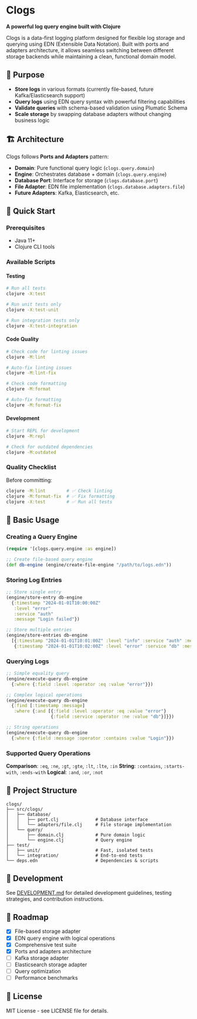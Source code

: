 # Clogs

**A powerful log query engine built with Clojure**

Clogs is a data-first logging platform designed for flexible log storage and querying using EDN (Extensible Data Notation). Built with ports and adapters architecture, it allows seamless switching between different storage backends while maintaining a clean, functional domain model.

## 🎯 **Purpose**

- **Store logs** in various formats (currently file-based, future Kafka/Elasticsearch support)
- **Query logs** using EDN query syntax with powerful filtering capabilities
- **Validate queries** with schema-based validation using Plumatic Schema
- **Scale storage** by swapping database adapters without changing business logic

## 🏗️ **Architecture**

Clogs follows **Ports and Adapters** pattern:

- **Domain**: Pure functional query logic (`clogs.query.domain`)
- **Engine**: Orchestrates database + domain (`clogs.query.engine`)
- **Database Port**: Interface for storage (`clogs.database.port`)
- **File Adapter**: EDN file implementation (`clogs.database.adapters.file`)
- **Future Adapters**: Kafka, Elasticsearch, etc.

## 🚀 **Quick Start**

### Prerequisites
- Java 11+
- Clojure CLI tools

### Available Scripts

#### Testing
```bash
# Run all tests
clojure -X:test

# Run unit tests only
clojure -X:test-unit

# Run integration tests only
clojure -X:test-integration
```

#### Code Quality
```bash
# Check code for linting issues
clojure -M:lint

# Auto-fix linting issues
clojure -M:lint-fix

# Check code formatting
clojure -M:format

# Auto-fix formatting
clojure -M:format-fix
```

#### Development
```bash
# Start REPL for development
clojure -M:repl

# Check for outdated dependencies
clojure -M:outdated
```

### Quality Checklist

Before committing:
```bash
clojure -M:lint        # ✅ Check linting
clojure -M:format-fix  # ✅ Fix formatting
clojure -X:test        # ✅ Run all tests
```

## 📖 **Basic Usage**

### Creating a Query Engine
```clojure
(require '[clogs.query.engine :as engine])

;; Create file-based query engine
(def db-engine (engine/create-file-engine "/path/to/logs.edn"))
```

### Storing Log Entries
```clojure
;; Store single entry
(engine/store-entry db-engine
  {:timestamp "2024-01-01T10:00:00Z"
   :level "error"
   :service "auth"
   :message "Login failed"})

;; Store multiple entries
(engine/store-entries db-engine
  [{:timestamp "2024-01-01T10:01:00Z" :level "info" :service "auth" :message "User logged in"}
   {:timestamp "2024-01-01T10:02:00Z" :level "error" :service "db" :message "Connection timeout"}])
```

### Querying Logs
```clojure
;; Simple equality query
(engine/execute-query db-engine
  {:where {:field :level :operator :eq :value "error"}})

;; Complex logical operations
(engine/execute-query db-engine
  {:find [:timestamp :message]
   :where {:and [{:field :level :operator :eq :value "error"}
                 {:field :service :operator :ne :value "db"}]}})

;; String operations
(engine/execute-query db-engine
  {:where {:field :message :operator :contains :value "Login"}})
```

### Supported Query Operations

**Comparison**: `:eq`, `:ne`, `:gt`, `:gte`, `:lt`, `:lte`, `:in`
**String**: `:contains`, `:starts-with`, `:ends-with`
**Logical**: `:and`, `:or`, `:not`

## 📁 **Project Structure**

```
clogs/
├── src/clogs/
│   ├── database/
│   │   ├── port.clj              # Database interface
│   │   └── adapters/file.clj     # File storage implementation
│   └── query/
│       ├── domain.clj            # Pure domain logic
│       └── engine.clj            # Query engine
├── test/
│   ├── unit/                     # Fast, isolated tests
│   └── integration/              # End-to-end tests
└── deps.edn                      # Dependencies & scripts
```

## 🔧 **Development**

See [DEVELOPMENT.md](./DEVELOPMENT.md) for detailed development guidelines, testing strategies, and contribution instructions.

## 🎯 **Roadmap**

- [x] File-based storage adapter
- [x] EDN query engine with logical operations
- [x] Comprehensive test suite
- [x] Ports and adapters architecture
- [ ] Kafka storage adapter
- [ ] Elasticsearch storage adapter
- [ ] Query optimization
- [ ] Performance benchmarks

## 📄 **License**

MIT License - see LICENSE file for details.